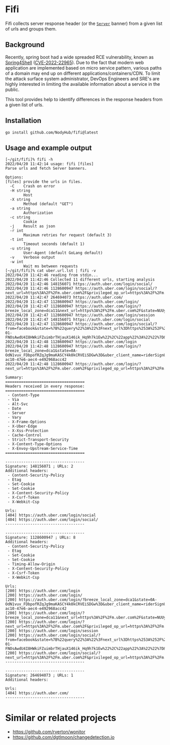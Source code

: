 # Fifi

Fifi collects server response header (or the [`Server`](https://developer.mozilla.org/en-US/docs/Web/HTTP/Headers/Server) banner) from a given list of urls and groups them.

## Background

Recently, spring boot had a wide spreaded RCE vulnerability, known as [Spring4Shell](https://portswigger.net/daily-swig/spring4shell-microsoft-cisa-warn-of-limited-in-the-wild-exploitation) ([CVE-2022-22965](https://cve.mitre.org/cgi-bin/cvename.cgi?name=CVE-2022-22965)). Due to the fact that modern web application are implemented based on micro service pattern, various paths of a domain may end up on different applications/containers/CDN. To limit the attack surface system administrator, DevOps Engineers and SRE's are highly interested in limiting the available information about a service in the public.

This tool provides help to identify differences in the response headers from a given list of urls.

## Installation

```
go install github.com/NodyHub/fifi@latest
```

## Usage and example output

```shell
[~/git/fifi]% fifi -h
2022/04/20 11:42:14 usage: fifi [files]
Parse urls and fetch Server banners.

Options:
[files] provide the urls in files.
  -C	Crash on error
  -H string
    	Host
  -X string
    	Method (default "GET")
  -a string
    	Authorization
  -c string
    	Cookie
  -j	Result as json
  -r int
    	Maximum retries for request (default 3)
  -t int
    	Timeout seconds (default 1)
  -u string
    	User-Agent (default GoLang default)
  -v	Verbose output
  -w int
    	Wait ms between requests
[~/git/fifi]% cat uber.url.lst | fifi -v
2022/04/20 11:42:46 reading from stdin...
2022/04/20 11:42:46 Collected 11 different urls, starting analysis
2022/04/20 11:42:46 148156071 https://auth.uber.com/login/social/
2022/04/20 11:42:46 1128600947 https://auth.uber.com/login/social/?next_url=https%3A%2F%2Fm.uber.com%2F&privileged_op_url=https%3A%2F%2Fm.uber.com%2F&uber_client_name=m2
2022/04/20 11:42:47 264694073 https://auth.uber.com/
2022/04/20 11:42:47 1128600947 https://auth.uber.com/login/
2022/04/20 11:42:47 1128600947 https://auth.uber.com/login/?breeze_local_zone=dca11&next_url=https%3A%2F%2Fm.uber.com%2F&state=NUUybaiHU9SIaKz56QjyvtJTz5CJC25zhhyocPV9guM%3D
2022/04/20 11:42:47 1128600947 https://auth.uber.com/login/session
2022/04/20 11:42:47 148156071 https://auth.uber.com/login/social
2022/04/20 11:42:47 1128600947 https://auth.uber.com/login/social/?from=facebook&state=%7B%22query%22%3A%22%3Fnext_url%3Dhttps%253A%252F%252Fm.uber.com%252F%26privileged_op_url%3Dhttps%253A%252F%252Fm.uber.com%252F%26uber_client_name%3Dm2%22%2C%22csrfToken%22%3A%221650443852-01-FNOsAwdU4I8HWkiFZuimbrTHjauX146ik_Hq9h7k1Ew%22%2C%22app%22%3A%22%22%7D&response_type=token
2022/04/20 11:42:48 1128600947 https://auth.uber.com/login
2022/04/20 11:42:48 1128600947 https://auth.uber.com/login/?breeze_local_zone=dca1&state=0A-OdN1vuv_FDbpofRZqJg9maKASCY4k0kCRVEiSDGw%3D&uber_client_name=riderSignUp&uclick_id=840a8ddd-ac10-47e6-aec4-e492968acc42
2022/04/20 11:42:48 1128600947 https://auth.uber.com/login/?next_url=https%3A%2F%2Fm.uber.com%2F&privileged_op_url=https%3A%2F%2Fm.uber.com%2F

Summary:
===================================
Headers received in every response:
===================================
 - Content-Type
 - Via
 - Alt-Svc
 - Date
 - Server
 - Vary
 - X-Frame-Options
 - X-Uber-Edge
 - X-Xss-Protection
 - Cache-Control
 - Strict-Transport-Security
 - X-Content-Type-Options
 - X-Envoy-Upstream-Service-Time
===================================

-----------------------------------
Signature: 148156071 ; URLs: 2
Additional headers:
 - Content-Security-Policy
 - Etag
 - Set-Cookie
 - Set-Cookie
 - X-Content-Security-Policy
 - X-Csrf-Token
 - X-Webkit-Csp

Urls:
[404] https://auth.uber.com/login/social
[404] https://auth.uber.com/login/social/
-----------------------------------

-----------------------------------
Signature: 1128600947 ; URLs: 8
Additional headers:
 - Content-Security-Policy
 - Etag
 - Set-Cookie
 - Set-Cookie
 - Timing-Allow-Origin
 - X-Content-Security-Policy
 - X-Csrf-Token
 - X-Webkit-Csp

Urls:
[200] https://auth.uber.com/login
[200] https://auth.uber.com/login/
[200] https://auth.uber.com/login/?breeze_local_zone=dca1&state=0A-OdN1vuv_FDbpofRZqJg9maKASCY4k0kCRVEiSDGw%3D&uber_client_name=riderSignUp&uclick_id=840a8ddd-ac10-47e6-aec4-e492968acc42
[200] https://auth.uber.com/login/?breeze_local_zone=dca11&next_url=https%3A%2F%2Fm.uber.com%2F&state=NUUybaiHU9SIaKz56QjyvtJTz5CJC25zhhyocPV9guM%3D
[200] https://auth.uber.com/login/?next_url=https%3A%2F%2Fm.uber.com%2F&privileged_op_url=https%3A%2F%2Fm.uber.com%2F
[200] https://auth.uber.com/login/session
[200] https://auth.uber.com/login/social/?from=facebook&state=%7B%22query%22%3A%22%3Fnext_url%3Dhttps%253A%252F%252Fm.uber.com%252F%26privileged_op_url%3Dhttps%253A%252F%252Fm.uber.com%252F%26uber_client_name%3Dm2%22%2C%22csrfToken%22%3A%221650443852-01-FNOsAwdU4I8HWkiFZuimbrTHjauX146ik_Hq9h7k1Ew%22%2C%22app%22%3A%22%22%7D&response_type=token
[200] https://auth.uber.com/login/social/?next_url=https%3A%2F%2Fm.uber.com%2F&privileged_op_url=https%3A%2F%2Fm.uber.com%2F&uber_client_name=m2
-----------------------------------

-----------------------------------
Signature: 264694073 ; URLs: 1
Additional headers:

Urls:
[404] https://auth.uber.com/
-----------------------------------
```

# Similar or related projects

* https://github.com/rverton/wonitor
* https://github.com/dgtlmoon/changedetection.io
